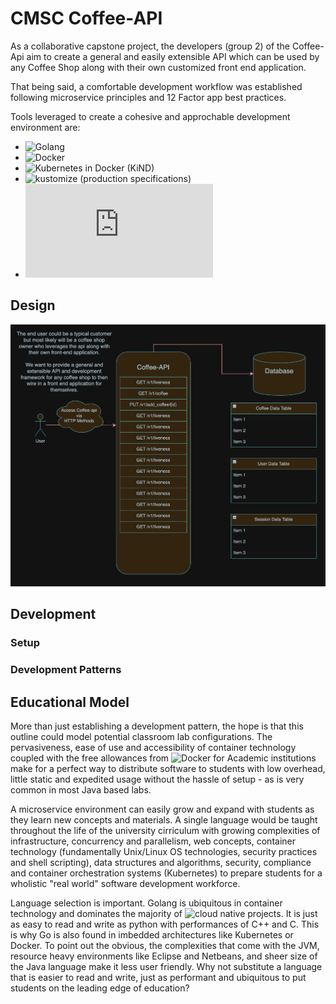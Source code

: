 # CMSC Coffee-API
As a collaborative capstone project, the developers (group 2) of the Coffee-Api aim to create a general and easily extensible API which can be used by any Coffee Shop along with their own customized front end application. 

That being said, a comfortable development workflow was established following microservice principles and 12 Factor app best practices. 

Tools leveraged to create a cohesive and approchable development environment are:
- ![Golang]()
- ![Docker](https://www.docker.com/products/docker-desktop/)
- ![Kubernetes in Docker (KiND)](https://kind.sigs.k8s.io/) 
- ![kustomize (production specifications)](https://kustomize.io/)
- ![Makefile](https://www.gnu.org/software/make/manual/make.html#Makefiles)

## Design

![alt text](https://github.com/tbanta5/CMSC/blob/main/.readme-images/Initia-arch.png)

## Development

### Setup
### Development Patterns

## Educational Model
More than just establishing a development pattern, the hope is that this outline could model potential classroom lab configurations. The pervasiveness, ease of use and accessibility of container technology coupled with the free allowances from ![Docker for Academic institutions](https://www.docker.com/community/open-source/application/) make for a perfect way to distribute software to students with low overhead, little static and expedited usage without the hassle of setup - as is very common in most Java based labs.  

A microservice environment can easily grow and expand with students as they learn new concepts and materials. A single language would be taught throughout the life of the university cirriculum with growing complexities of infrastructure, concurrency and parallelism, web concepts, container technology (fundamentally Unix/Linux OS technologies, security practices and shell scripting), data structures and algorithms, security, compliance and container orchestration systems (Kubernetes) to prepare students for a wholistic "real world" software development workforce. 

Language selection is important. Golang is ubiquitous in container technology and dominates the majority of ![cloud native projects](https://jonathonhenderson.co.uk/2023/07/16/cncf-projects-by-language). It is just as easy to read and write as python with performances of C++ and C. This is why Go is also found in imbedded architectures like Kubernetes or Docker. To point out the obvious, the complexities that come with the JVM, resource heavy environments like Eclipse and Netbeans, and sheer size of the Java language make it less user friendly. Why not substitute a language that is easier to read and write, just as performant and ubiquitous to put students on the leading edge of education? 